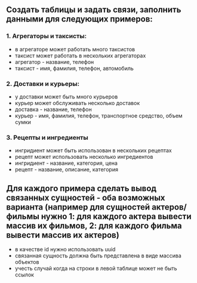 ## Создать таблицы и задать связи, заполнить данными для следующих примеров:

### 1. Агрегаторы и таксисты:
- в агрегаторе может работать много таксистов
- таксист может работать в нескольких агрегаторах
- агрегатор - название, телефон
- таксист - имя, фамилия, телефон, автомобиль

### 2. Доставки и курьеры:
- у доставки может быть много курьеров
- курьер может обслуживать несколько доставок
- доставка - название, телефон
- курьер - имя, фамилия, телефон, транспортное средство, объем сумки

### 3. Рецепты и ингредиенты
- ингридиент может быть использован в нескольких рецептах
- рецепт может использовать несколько ингредиентов
- ингридиент - название, категория, цена
- рецепт - название, описание, категория

## Для каждого примера сделать вывод связанных сущностей - оба возможных варианта (например для сущностей актеров/фильмы нужно 1: для каждого актера вывести массив их фильмов, 2: для каждого фильма вывести массив их актеров)
- в качестве id нужно использовать uuid
- связанная сущность должна быть представлена в виде массива объектов
- учесть случай когда на строки в левой таблице может не быть ссылок
